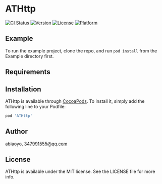 # ATHttp

[![CI Status](https://img.shields.io/travis/abiaoyo/ATHttp.svg?style=flat)](https://travis-ci.org/abiaoyo/ATHttp)
[![Version](https://img.shields.io/cocoapods/v/ATHttp.svg?style=flat)](https://cocoapods.org/pods/ATHttp)
[![License](https://img.shields.io/cocoapods/l/ATHttp.svg?style=flat)](https://cocoapods.org/pods/ATHttp)
[![Platform](https://img.shields.io/cocoapods/p/ATHttp.svg?style=flat)](https://cocoapods.org/pods/ATHttp)

## Example

To run the example project, clone the repo, and run `pod install` from the Example directory first.

## Requirements

## Installation

ATHttp is available through [CocoaPods](https://cocoapods.org). To install
it, simply add the following line to your Podfile:

```ruby
pod 'ATHttp'
```

## Author

abiaoyo, 347991555@qq.com

## License

ATHttp is available under the MIT license. See the LICENSE file for more info.
